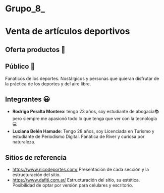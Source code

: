 
# Grupo_8_
# Venta de artículos deportivos 

## Oferta productos :hotel:

## Público :loudspeaker:
Fanáticos de los deportes. Nostálgicos y personas que quieran disfrutar de la práctica de los deportes y del aire libre. 
## Integrantes :smiley:
* **Rodrigo Peralta Montero**: tengo 23 años, soy estudiante de abogacia:books: pero siempre me apasionó todo lo que tenga que ver con la tecnología :computer:
* **Luciana Belén Hamade**: Tengo 28 años, soy Licenciada en Turismo y estudiante de Periodismo Digital. Fanática de River y curiosa por naturaleza.
## Sitios de referencia
* https://www.nicodeportes.com/ Presentación de cada sección y la estructuración del sitio.
* https://www.dafiti.com.ar/ Estructuración del sitio, su estética. Posibilidad de optar por versión para celulares y escritorio.
